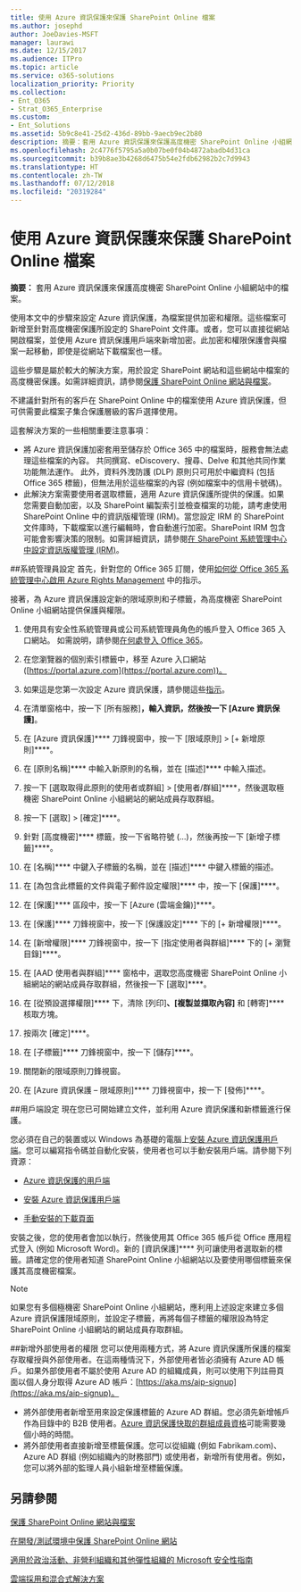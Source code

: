 ```yaml
---
title: 使用 Azure 資訊保護來保護 SharePoint Online 檔案
ms.author: josephd
author: JoeDavies-MSFT
manager: laurawi
ms.date: 12/15/2017
ms.audience: ITPro
ms.topic: article
ms.service: o365-solutions
localization_priority: Priority
ms.collection:
- Ent_O365
- Strat_O365_Enterprise
ms.custom:
- Ent_Solutions
ms.assetid: 5b9c8e41-25d2-436d-89bb-9aecb9ec2b80
description: 摘要：套用 Azure 資訊保護來保護高度機密 SharePoint Online 小組網站中的檔案。
ms.openlocfilehash: 2c4776f5795a5a0b07be0f04b4872abadb4d31ca
ms.sourcegitcommit: b39b8ae3b4268d6475b54e2fdb62982b2c7d9943
ms.translationtype: HT
ms.contentlocale: zh-TW
ms.lasthandoff: 07/12/2018
ms.locfileid: "20319284"
---
```

# <a name="protect-sharepoint-online-files-with-azure-information-protection"></a>使用 Azure 資訊保護來保護 SharePoint Online 檔案

 **摘要：** 套用 Azure 資訊保護來保護高度機密 SharePoint Online 小組網站中的檔案。
  
使用本文中的步驟來設定 Azure 資訊保護，為檔案提供加密和權限。這些檔案可新增至針對高度機密保護所設定的 SharePoint 文件庫。或者，您可以直接從網站開啟檔案，並使用 Azure 資訊保護用戶端來新增加密。此加密和權限保護會與檔案一起移動，即使是從網站下載檔案也一樣。 

這些步驟是屬於較大的解決方案，用於設定 SharePoint 網站和這些網站中檔案的高度機密保護。如需詳細資訊，請參閱[保護 SharePoint Online 網站與檔案](secure-sharepoint-online-sites-and-files.md)。 

不建議針對所有的客戶在 SharePoint Online 中的檔案使用 Azure 資訊保護，但可供需要此檔案子集合保護層級的客戶選擇使用。

這套解決方案的一些相關重要注意事項：
- 將 Azure 資訊保護加密套用至儲存於 Office 365 中的檔案時，服務會無法處理這些檔案的內容。 共同撰寫、eDiscovery、搜尋、Delve 和其他共同作業功能無法運作。 此外，資料外洩防護 (DLP) 原則只可用於中繼資料 (包括 Office 365 標籤)，但無法用於這些檔案的內容 (例如檔案中的信用卡號碼)。
- 此解決方案需要使用者選取標籤，適用 Azure 資訊保護所提供的保護。如果您需要自動加密，以及 SharePoint 編製索引並檢查檔案的功能，請考慮使用 SharePoint Online 中的資訊版權管理 (IRM)。當您設定 IRM 的 SharePoint 文件庫時，下載檔案以進行編輯時，會自動進行加密。SharePoint IRM 包含可能會影響決策的限制。如需詳細資訊，請參閱[在 SharePoint 系統管理中心中設定資訊版權管理 (IRM)](https://support.office.com/zh-TW/article/Set-up-Information-Rights-Management-IRM-in-SharePoint-admin-center-239CE6EB-4E81-42DB-BF86-A01362FED65C)。

##<a name="admin-setup"></a>系統管理員設定
首先，針對您的 Office 365 訂閱，使用[如何從 Office 365 系統管理中心啟用 Azure Rights Management](https://docs.microsoft.com/information-protection/deploy-use/activate-office365) 中的指示。
  
接著，為 Azure 資訊保護設定新的限域原則和子標籤，為高度機密 SharePoint Online 小組網站提供保護與權限。
  
1. 使用具有安全性系統管理員或公司系統管理員角色的帳戶登入 Office 365 入口網站。 如需說明，請參閱[在何處登入 Office 365](https://support.office.com/Article/Where-to-sign-in-to-Office-365-e9eb7d51-5430-4929-91ab-6157c5a050b4)。
    
2. 在您瀏覽器的個別索引標籤中，移至 Azure 入口網站 ([https://portal.azure.com](https://portal.azure.com))。
    
3. 如果這是您第一次設定 Azure 資訊保護，請參閱這些[指示](https://docs.microsoft.com/information-protection/deploy-use/configure-policy#to-access-the-azure-information-protection-blade-for-the-first-time)。
    
4. 在清單窗格中，按一下 [所有服務]****，輸入**資訊**，然後按一下 [Azure 資訊保護]****。
    
5. 在 [Azure 資訊保護]**** 刀鋒視窗中，按一下 [限域原則] > [+ 新增原則]****。
    
6. 在 [原則名稱]**** 中輸入新原則的名稱，並在 [描述]**** 中輸入描述。
    
7. 按一下 [選取取得此原則的使用者或群組] > [使用者/群組]****，然後選取極機密 SharePoint Online 小組網站的網站成員存取群組。 
    
8. 按一下 [選取] > [確定]****。
    
9. 針對 [高度機密]**** 標籤，按一下省略符號 (...)，然後再按一下 [新增子標籤]****。
    
10. 在 [名稱]**** 中鍵入子標籤的名稱，並在 [描述]**** 中鍵入標籤的描述。
    
11. 在 [為包含此標籤的文件與電子郵件設定權限]**** 中，按一下 [保護]****。
    
12. 在 [保護]**** 區段中，按一下 [Azure (雲端金鑰)]****。
    
13. 在 [保護]**** 刀鋒視窗中，按一下 [保護設定]**** 下的 [+ 新增權限]****。
    
14. 在 [新增權限]**** 刀鋒視窗中，按一下 [指定使用者與群組]**** 下的 [+ 瀏覽目錄]****。
    
15. 在 [AAD 使用者與群組]**** 窗格中，選取您高度機密 SharePoint Online 小組網站的網站成員存取群組，然後按一下 [選取]****。
    
16. 在 [從預設選擇權限]**** 下，清除 [列印]****、[複製並擷取內容]**** 和 [轉寄]**** 核取方塊。
    
17. 按兩次 [確定]****。
    
18. 在 [子標籤]**** 刀鋒視窗中，按一下 [儲存]****。
    
19. 關閉新的限域原則刀鋒視窗。
    
20. 在 [Azure 資訊保護 – 限域原則]**** 刀鋒視窗中，按一下 [發佈]****。
    
 
##<a name="client-setup"></a>用戶端設定
現在您已可開始建立文件，並利用 Azure 資訊保護和新標籤進行保護。
  
您必須在自己的裝置或以 Windows 為基礎的電腦上[安裝 Azure 資訊保護用戶端](https://docs.microsoft.com/information-protection/rms-client/install-client-app)。您可以編寫指令碼並自動化安裝，使用者也可以手動安裝用戶端。請參閱下列資源：
  
- [Azure 資訊保護的用戶端](https://docs.microsoft.com/information-protection/rms-client/use-client)
    
- [安裝 Azure 資訊保護用戶端](https://docs.microsoft.com/information-protection/rms-client/client-admin-guide)
    
- [手動安裝的下載頁面](https://www.microsoft.com/download/details.aspx?id=53018)
    
安裝之後，您的使用者會加以執行，然後使用其 Office 365 帳戶從 Office 應用程式登入 (例如 Microsoft Word)。新的 [資訊保護]**** 列可讓使用者選取新的標籤。請確定您的使用者知道 SharePoint Online 小組網站以及要使用哪個標籤來保護其高度機密檔案。
  
> [!NOTE]
> 如果您有多個極機密 SharePoint Online 小組網站，應利用上述設定來建立多個 Azure 資訊保護限域原則，並設定子標籤，再將每個子標籤的權限設為特定 SharePoint Online 小組網站的網站成員存取群組。 
  
##<a name="adding-permissions-for-external-users"></a>新增外部使用者的權限
您可以使用兩種方式，將 Azure 資訊保護所保護的檔案存取權授與外部使用者。在這兩種情況下，外部使用者皆必須擁有 Azure AD 帳戶。如果外部使用者不屬於使用 Azure AD 的組織成員，則可以使用下列註冊頁面以個人身分取得 Azure AD 帳戶：[https://aka.ms/aip-signup](https://aka.ms/aip-signup)。

 - 將外部使用者新增至用來設定保護標籤的 Azure AD 群組。您必須先新增帳戶作為目錄中的 B2B 使用者。[Azure 資訊保護快取的群組成員資格](https://docs.microsoft.com/zh-TW/azure/information-protection/plan-design/prepare#group-membership-caching-by-azure-information-protection)可能需要幾個小時的時間。  
 - 將外部使用者直接新增至標籤保護。您可以從組織 (例如 Fabrikam.com)、Azure AD 群組 (例如組織內的財務部門) 或使用者，新增所有使用者。例如，您可以將外部的監理人員小組新增至標籤保護。

## <a name="see-also"></a>另請參閱

[保護 SharePoint Online 網站與檔案](secure-sharepoint-online-sites-and-files.md)
  
[在開發/測試環境中保護 SharePoint Online 網站](secure-sharepoint-online-sites-in-a-dev-test-environment.md)
  
[適用於政治活動、非營利組織和其他彈性組織的 Microsoft 安全性指南](microsoft-security-guidance-for-political-campaigns-nonprofits-and-other-agile-o.md)
  
[雲端採用和混合式解決方案](cloud-adoption-and-hybrid-solutions.md)




